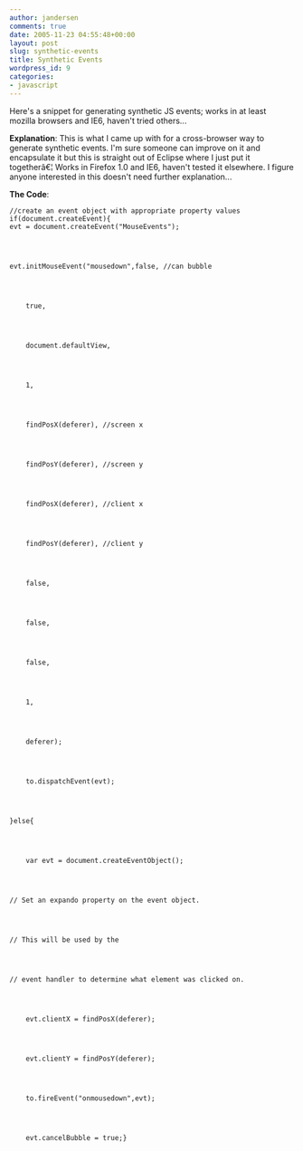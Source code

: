 ```yaml
---
author: jandersen
comments: true
date: 2005-11-23 04:55:48+00:00
layout: post
slug: synthetic-events
title: Synthetic Events
wordpress_id: 9
categories:
- javascript
---
```


Here's a snippet for generating synthetic JS events; works in at least mozilla browsers and IE6, haven't tried others...


**Explanation**: This is what I came up with for a cross-browser way to generate synthetic events. I'm sure someone can improve on it and encapsulate it but this is straight out of Eclipse where I just put it togetherâ€¦ Works in Firefox 1.0 and IE6, haven't tested it elsewhere. I figure anyone interested in this doesn't need further explanation...





**The Code**:




    
    
    //create an event object with appropriate property values
    if(document.createEvent){
    evt = document.createEvent("MouseEvents");



    
    evt.initMouseEvent("mousedown",false, //can bubble



    
    	true,



    
    	document.defaultView,



    
    	1,



    
    	findPosX(deferer), //screen x



    
    	findPosY(deferer), //screen y



    
    	findPosX(deferer), //client x



    
    	findPosY(deferer), //client y



    
    	false,



    
    	false,



    
    	false,



    
    	1,



    
    	deferer);



    
    	to.dispatchEvent(evt);



    
    }else{



    
    	var evt = document.createEventObject();



    
    // Set an expando property on the event object.



    
    // This will be used by the



    
    // event handler to determine what element was clicked on.



    
    	evt.clientX = findPosX(deferer);



    
    	evt.clientY = findPosY(deferer);



    
    	to.fireEvent("onmousedown",evt);



    
    	evt.cancelBubble = true;}
